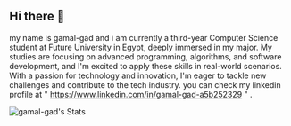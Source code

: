 ## Hi there 👋

my name is gamal-gad and i am currently a third-year Computer Science student at Future University in Egypt, deeply immersed in my major. My studies are focusing on advanced programming, algorithms, and software development, and I'm excited to apply these skills in real-world scenarios. With a passion for technology and innovation, I'm eager to tackle new challenges and contribute to the tech industry. you can check my linkedin profile at  " https://www.linkedin.com/in/gamal-gad-a5b252329 " .

![gamal-gad's Stats](https://github-readme-stats.vercel.app/api?username=gamal-gad&theme=monokai&show_icons=true&hide_border=true&count_private=true)
